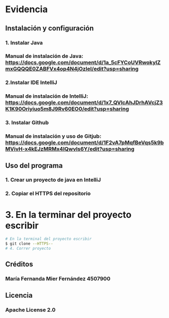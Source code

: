 # Evidencia

## Instalación y configuración 
### 1. Instalar Java
### Manual de instalación de Java: https://docs.google.com/document/d/1a_5cFYCoUVRwokylZmxGQQQE0ZABFVx4op4N4jOzIeI/edit?usp=sharing
### 2.Instalar IDE IntelliJ 
### Manual de instalación de IntelliJ: https://docs.google.com/document/d/1x7_QVlcAhJDrhAVcjZ3K1K90Oriyiuo5m8J9Rv60EO0/edit?usp=sharing
### 3. Instalar Github
### Manual de instalación y uso de Gitjub: https://docs.google.com/document/d/1F2vA7pMqfBeVqs5k9bMVivH-x4kEJzMRMx4IQwvIs6Y/edit?usp=sharing

## Uso del programa
### 1. Crear un proyecto de java en IntelliJ
### 2. Copiar el HTTPS del repositorio 
# 3. En la terminar del proyecto escribir 
```bash
# En la terminal del proyecto escribir 
$ git clone --HTTPS--
# 4. Correr proyecto
```

## Créditos 
### María Fernanda Mier Fernández 4507900 

## Licencia
### Apache License 2.0
